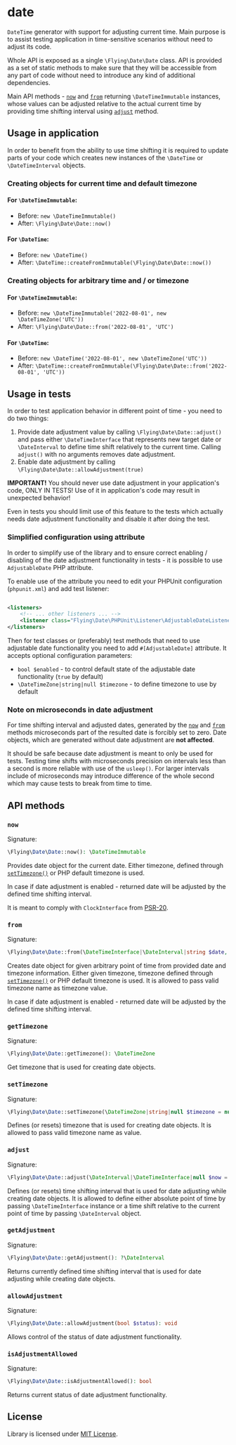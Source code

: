 # date

`DateTime` generator with support for adjusting current time. Main purpose is to assist testing application in time-sensitive scenarios without need
to adjust its code.

Whole API is exposed as a single `\Flying\Date\Date` class. API is provided as a set of static methods to make sure that they will be accessible from
any part of code without need to introduce any kind of additional dependencies.

Main API methods - [`now`](#now) and [`from`](#from) returning `\DateTimeImmutable` instances, whose values can be adjusted relative to the actual
current time by providing time shifting interval using [`adjust`](#adjust) method.

## Usage in application

In order to benefit from the ability to use time shifting it is required to update parts of your code which creates new instances of the `\DateTime`
or `\DateTimeInterval` objects.

### Creating objects for current time and default timezone

#### For `\DateTimeImmutable`:

- Before: `new \DateTimeImmutable()`
- After: `\Flying\Date\Date::now()`

#### For `\DateTime`:

- Before: `new \DateTime()`
- After: `\DateTime::createFromImmutable(\Flying\Date\Date::now())`

### Creating objects for arbitrary time and / or timezone

#### For `\DateTimeImmutable`:

- Before: `new \DateTimeImmutable('2022-08-01', new \DateTimeZone('UTC'))`
- After: `\Flying\Date\Date::from('2022-08-01', 'UTC')`

#### For `\DateTime`:

- Before: `new \DateTime('2022-08-01', new \DateTimeZone('UTC'))`
- After: `\DateTime::createFromImmutable(\Flying\Date\Date::from('2022-08-01', 'UTC'))`

## Usage in tests

In order to test application behavior in different point of time - you need to do two things:

1. Provide date adjustment value by calling `\Flying\Date\Date::adjust()` and pass either `\DateTimeInterface` that represents new target date
   or `\DateInterval` to define time shift relatively to the current time. Calling `adjust()` with no arguments removes date adjustment.
2. Enable date adjustment by calling `\Flying\Date\Date::allowAdjustment(true)`

**IMPORTANT!** You should never use date adjustment in your application's code, ONLY IN TESTS! Use of it in application's code may result in unexpected behavior!

Even in tests you should limit use of this feature to the tests which actually needs date adjustment functionality and disable it after doing the
test.

### Simplified configuration using attribute

In order to simplify use of the library and to ensure correct enabling / disabling of the date adjustment functionality in tests - it is possible to
use `AdjustableDate` PHP attribute.

To enable use of the attribute you need to edit your PHPUnit configuration (`phpunit.xml`) and add test listener:

```xml

<listeners>
    <!-- ... other listeners ... -->
    <listener class="Flying\Date\PHPUnit\Listener\AdjustableDateListener"/>
</listeners>
```

Then for test classes or (preferably) test methods that need to use adjustable date functionality you need to add `#[AdjustableDate]` attribute. It
accepts optional configuration parameters:

- `bool $enabled` - to control default state of the adjustable date functionality (`true` by default)
- `\DateTimeZone|string|null $timezone` - to define timezone to use by default

### Note on microseconds in date adjustment

For time shifting interval and adjusted dates, generated by the [`now`](#now) and [`from`](#from) methods microseconds part of the resulted date is forcibly set to zero. Date objects, which are generated without date adjustment are **not affected**.

It should be safe because date adjustment is meant to only be used for tests. Testing time shifts with microseconds precision on intervals less than a second is more reliable with use of the `usleep()`. For larger intervals include of
microseconds may introduce difference of the whole second which may cause tests to break from time to time.

## API methods

### `now`

Signature:

```php
\Flying\Date\Date::now(): \DateTimeImmutable
``` 

Provides date object for the current date. Either timezone, defined through [`setTimezone()`](#settimezone) or PHP default timezone is used. 

In case if date adjustment is
enabled - returned date will be adjusted by the defined time shifting interval.

It is meant to comply with `ClockInterface` from [PSR-20](https://github.com/php-fig/fig-standards/blob/master/proposed/clock.md).

### `from`

Signature:

 ```php
\Flying\Date\Date::from(\DateTimeInterface|\DateInterval|string $date, \DateTimeZone|string|null $timezone = null): \DateTimeImmutable
 ```

Creates date object for given arbitrary point of time from provided date and timezone information. Either given timezone, timezone defined
through [`setTimezone()`](#settimezone) or PHP default timezone is used. It is allowed to pass valid timezone name as timezone value.

In case if date adjustment is enabled - returned date will be adjusted by the
defined time shifting interval.

### `getTimezone`

Signature:

 ```php
\Flying\Date\Date::getTimezone(): \DateTimeZone
 ```

Get timezone that is used for creating date objects.

### `setTimezone`

Signature:

 ```php
\Flying\Date\Date::setTimezone(\DateTimeZone|string|null $timezone = null): void
 ```

Defines (or resets) timezone that is used for creating date objects. It is allowed to pass valid timezone name as value.

### `adjust`

Signature:

 ```php
\Flying\Date\Date::adjust(\DateInterval|\DateTimeInterface|null $now = null): void
 ```

Defines (or resets) time shifting interval that is used for date adjusting while creating date objects. It is allowed to define either absolute point of time by passing `\DateTimeInterface` instance or a time shift relative to the current point of time by passing `\DateInterval` object.

### `getAdjustment`

Signature:

 ```php
\Flying\Date\Date::getAdjustment(): ?\DateInterval
 ```

Returns currently defined time shifting interval that is used for date adjusting while creating date objects.

### `allowAdjustment`

Signature:

 ```php
\Flying\Date\Date::allowAdjustment(bool $status): void
 ```

Allows control of the status of date adjustment functionality.

### `isAdjustmentAllowed`

Signature:

 ```php
\Flying\Date\Date::isAdjustmentAllowed(): bool
 ```

Returns current status of date adjustment functionality.

## License

Library is licensed under [MIT License](LICENSE).
